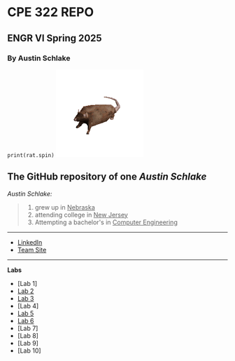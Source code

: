 # CPE 322 REPO
## ENGR VI Spring 2025
### By Austin Schlake

`print(rat.spin)`
![](https://github.com/AnotherAnotherAustin/repotime/blob/main/rat-spinning.gif) 

**The GitHub repository of one _Austin Schlake_**
---
*Austin Schlake:*

> 1. grew up in <ins>Nebraska</ins>
> 2. attending college in <ins>New Jersey</ins>
> 3. Attempting a bachelor's in <ins>Computer Engineering</ins>
---

- [LinkedIn](https://linkedin.com/in/austin-schlake)
- [Team Site](https://sites.google.com/stevens.edu/ee-322?usp=sharing)

---
**Labs**
- [Lab 1]
- [Lab 2](https://github.com/AnotherAnotherAustin/repotime/blob/main/Lab2.md)
- [Lab 3](https://github.com/AnotherAnotherAustin/repotime/blob/main/Lab3.md)
- [Lab 4]
- [Lab 5](https://github.com/AnotherAnotherAustin/repotime/blob/main/Lab5.md)
- [Lab 6](https://github.com/AnotherAnotherAustin/repotime/blob/main/Lab6.md)
- [Lab 7]
- [Lab 8]
- [Lab 9]
- [Lab 10]
